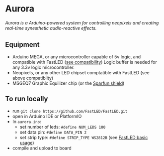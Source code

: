 # Aurora

###### Aurora is a Arduino-powered system for controlling neopixels and creating real-time synesthetic audio-reactive effects.

## Equipment
- Arduino MEGA, or any microcontroller capable of 5v logic, and compatible with FastLED (<a href=''>see compatibility</a>) Logic buffer is needed for any 3.3v logic microcontroller.
- Neopixels, or any other LED chipset comptatible with FastLED (see above compatiblity)
- MSGEQ7 Graphic Equilizer chip (or the <a href='https://www.sparkfun.com/products/10468'>Sparfun shield</a>)

## To run locally
- run `git clone https://github.com/FastLED/FastLED.git`
- open in Arduino IDE or PlatformIO
- In `aurora.ino`:
  - set number of leds: `#define NUM_LEDS 100`
  - set data pin: `#define DATA_PIN 2`
  - set strip type: `#define STRIP_TYPE WS2812B` (see <a href='https://github.com/FastLED/FastLED/wiki/Basic-usage'>FastLED basic usage</a>)
- compile and upload to board
